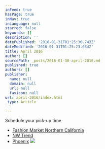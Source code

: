 ```yaml
---
inFeed: true
hasPage: true
inNav: true
inLanguage: null
starred: false
keywords: []
description: ''
datePublished: '2016-01-31T01:25:30.743Z'
dateModified: '2016-01-31T01:25:23.034Z'
title: April 2016
author: []
sourcePath: _posts/2016-01-30-april-2016.md
published: true
authors: []
publisher:
  name: null
  domain: null
  url: null
  favicon: null
url: april-2016/index.html
_type: Article

---
```

Schedule your pick-up time

* [Fashion Market Northern California][0]
* [NW Trend][1]
* [Phoenix][2]
![](https://the-grid-user-content.s3-us-west-2.amazonaws.com/3884b66e-8f2e-4da0-94fc-cbd2b4b36da5.JPG)

[0]: https://www.timetrade.com/book/9MNVK
[1]: https://www.timetrade.com/book/6YCX1
[2]: https://www.timetrade.com/book/97H2K